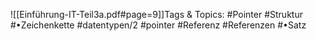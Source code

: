 
![[Einführung-IT-Teil3a.pdf#page=9]]Tags & Topics:
   #Pointer
   #Struktur
   #•Zeichenkette
   #datentypen/2
   #pointer
   #Referenz
   #Referenzen
   #•Satz